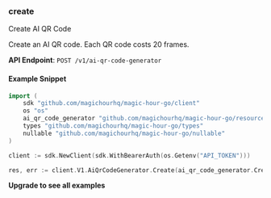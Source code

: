 
### create <a name="create"></a>
Create AI QR Code

Create an AI QR code. Each QR code costs 20 frames.

**API Endpoint**: `POST /v1/ai-qr-code-generator`

#### Example Snippet

```go
import (
	sdk "github.com/magichourhq/magic-hour-go/client"
	os "os"
	ai_qr_code_generator "github.com/magichourhq/magic-hour-go/resources/v1/ai_qr_code_generator"
	types "github.com/magichourhq/magic-hour-go/types"
	nullable "github.com/magichourhq/magic-hour-go/nullable"
)

client := sdk.NewClient(sdk.WithBearerAuth(os.Getenv("API_TOKEN")))

res, err := client.V1.AiQrCodeGenerator.Create(ai_qr_code_generator.CreateRequest { Data: types.PostV1AiQrCodeGeneratorBody { Content: "https://magichour.ai", Name: nullable.NewValue("Qr Code image"), Style: types.PostV1AiQrCodeGeneratorBodyStyle { ArtStyle: "Watercolor" } } })
```

**Upgrade to see all examples**
